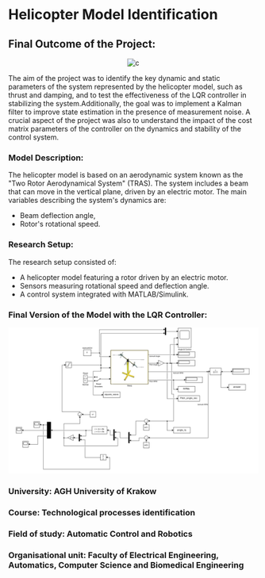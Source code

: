 # Helicopter Model Identification
## Final Outcome of the Project:

<p align="center"> <img src="https://github.com/JakubZasadni/HelicopterModelIdentification/blob/main/HelicopterModelTPI/PNG/Heli.gif.gif" alt="c" width="auto" height="auto"/> </a>


The aim of the project was to identify the key dynamic and static parameters of the system represented by the helicopter model, such as thrust and damping, and to test the effectiveness of the LQR controller in stabilizing the system.Additionally, the goal was to implement a Kalman filter to improve state estimation in the presence of measurement noise. A crucial aspect of the project was also to understand the impact of the cost matrix parameters of the controller on the dynamics and stability of the control system.

### Model Description:
The helicopter model is based on an aerodynamic system known as the "Two Rotor Aerodynamical System" (TRAS). The system includes a beam that can move in the vertical plane, driven by an electric motor. The main variables describing the system's dynamics are:
- Beam deflection angle,
- Rotor's rotational speed.

### Research Setup:
The research setup consisted of:
- A helicopter model featuring a rotor driven by an electric motor.
- Sensors measuring rotational speed and deflection angle.
- A control system integrated with MATLAB/Simulink.

### Final Version of the Model with the LQR Controller:

<p align="center"> <img src="https://github.com/JakubZasadni/-HELICOPTER-MODEL-IDENTIFICATION/blob/main/HelicopterModelTPI/PNG/Simulink.png" alt="c" width="auto" height="auto"/> </a>

### University: AGH University of Krakow
### Course: Technological processes identification
### Field of study: Automatic Control and Robotics
### Organisational unit: Faculty of Electrical Engineering, Automatics, Computer Science and Biomedical Engineering

